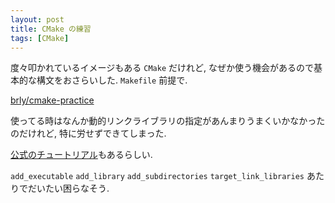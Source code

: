 ```yaml
---
layout: post
title: CMake の練習
tags: [CMake]
---
```


度々叩かれているイメージもある `CMake` だけれど, なぜか使う機会があるので基本的な構文をおさらいした. `Makefile` 前提で.

[brly/cmake-practice](https://github.com/brly/cmake-practice)

使ってる時はなんか動的リンクライブラリの指定があんまりうまくいかなかったのだけれど, 特に労せずできてしまった.

[公式のチュートリアル](https://cmake.org/cmake-tutorial/)もあるらしい.

`add_executable` `add_library` `add_subdirectories` `target_link_libraries`
あたりでだいたい困らなそう.
